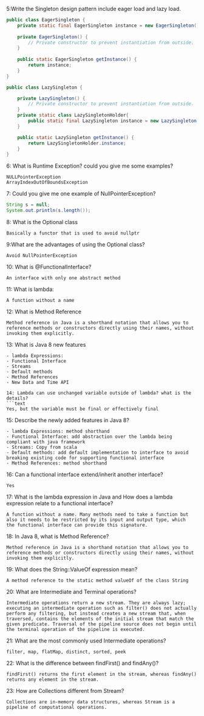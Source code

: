 5:Write the Singleton design pattern include eager load and lazy load. 
```java
public class EagerSingleton {
    private static final EagerSingleton instance = new EagerSingleton();
    
    private EagerSingleton() {
        // Private constructor to prevent instantiation from outside.
    }
    
    public static EagerSingleton getInstance() {
        return instance;
    }
}
```

```java
public class LazySingleton {

    private LazySingleton() {
        // Private constructor to prevent instantiation from outside.
    }
    private static class LazySingletonHolder{
        public static final LazySingleton instance = new LazySingleton();
    }

    public static LazySingleton getInstance() {
        return LazySingletonHolder.instance;
    }
}
```

6: What is Runtime Exception? could you give me some examples?
```text
NULLPointerException
ArrayIndexOutOfBoundsException
```

7: Could you give me one example of NullPointerException?
```java
String s = null;
System.out.println(s.length());
```

8:  What is the Optional class
```text
Basically a functor that is used to avoid nullptr
```

9:What are the advantages of using the Optional class?
```text
Avoid NullPointerException
```

10: What is @FunctionalInterface?
```text
An interface with only one abstract method
```

11: What is lambda:
```text
A function without a name
```

12: What is Method Reference
```text
Method reference in Java is a shorthand notation that allows you to reference methods or constructors directly using their names, without invoking them explicitly.
```

13: What is Java 8 new features
```text
- lambda Expressions:
- Functional Interface
- Streams
- Default methods
- Method References
- New Data and Time API

14: Lambda can use unchanged variable outside of lambda? what is the details?
```text
Yes, but the variable must be final or effectively final
```

15: Describe the newly added features in Java 8?
```text
- lambda Expressions: method shorthand
- Functional Interface: add abstraction over the lambda being compliant with java framework
- Streams: Copy from scala
- Default methods: add default implementation to interface to avoid breaking existing code for supporting functional interface
- Method References: method shorthand
```

16: Can a functional interface extend/inherit another interface?
```text
Yes
```

17: What is the lambda expression in Java and How does a lambda expression relate
to a functional interface?
```text
A function without a name. Many methods need to take a function but also it needs to be restricted by its input and output type, which
the functional interface can provide this signature.
```

18: In Java 8, what is Method Reference?
```text
Method reference in Java is a shorthand notation that allows you to reference methods or constructors directly using their names, without invoking them explicitly.
```

19: What does the String::ValueOf expression mean?
```text
A method reference to the static method valueOf of the class String
```

20: What are Intermediate and Terminal operations?
```text
Intermediate operations return a new stream. They are always lazy; executing an intermediate operation such as filter() does not actually perform any filtering, but instead creates a new stream that, when traversed, contains the elements of the initial stream that match the given predicate. Traversal of the pipeline source does not begin until the terminal operation of the pipeline is executed.
```

21: What are the most commonly used Intermediate operations?
```text
filter, map, flatMap, distinct, sorted, peek
```
22: What is the difference between findFirst() and findAny()?
```text
findFirst() returns the first element in the stream, whereas findAny() returns any element in the stream.
```

23: How are Collections different from Stream?
```text
Collections are in-memory data structures, whereas Stream is a pipeline of computational operations.
```



